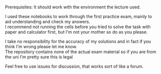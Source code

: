 Prerequisites: It should work with the environment the lecture used.

I used these notebooks to work through the first practice exam, mainly to aid understanding and check my answers.  
I recommend not running the cells before you tried to solve the task with paper and calculator first, but I'm not your mother so do as you please.

I take no responsibility for the accuracy of my solutions and in fact if you think I'm wrong please let me know.  
The repository contains none of the actual exam material so if you are from the uni I'm pretty sure this is legal

Feel free to use issues for discussion, that works sort of like a forum.
